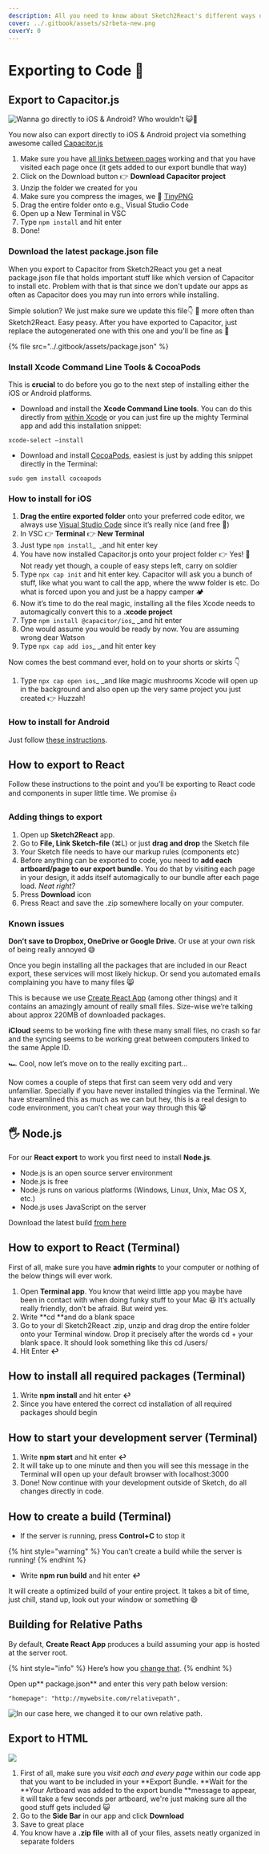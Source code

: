 ```yaml
---
description: All you need to know about Sketch2React's different ways of exporting to code.
cover: ../.gitbook/assets/s2rbeta-new.png
coverY: 0
---
```


# Exporting to Code 🚚

## Export to Capacitor.js&#x20;

![Wanna go directly to iOS & Android? Who wouldn't 😺💪](../.gitbook/assets/s2r202121-update-2.png)

You now also can export directly to iOS & Android project via something awesome called [Capacitor.js](https://capacitorjs.com)

1. Make sure you have [all links between pages](https://sketch2react.io/blog/tutorial-from-sketch-to-xcode-the-no-code-way/) working and that you have visited each page once (it gets added to our export bundle that way)
2. Click on the Download button 👉 **Download Capacitor project**
3. Unzip the folder we created for you
4. Make sure you compress the images, we 🧡 [TinyPNG](https://tinypng.com)
5. Drag the entire folder onto e.g., Visual Studio Code
6. Open up a New Terminal in VSC
7. Type `npm install` and hit enter
8. Done!

### Download the latest package.json file

When you export to Capacitor from Sketch2React you get a neat package.json file that holds important stuff like which version of Capacitor to install etc. Problem with that is that since we don't update our apps as often as Capacitor does you may run into errors while installing.

Simple solution? We just make sure we update this file👇 🤖  more often than Sketch2React. Easy peasy. After you have exported to Capacitor, just replace the autogenerated one with this one and you'll be fine as 🍷

{% file src="../.gitbook/assets/package.json" %}

### Install Xcode Command Line Tools & CocoaPods

This is **crucial** to do before you go to the next step of installing either the iOS or Android platforms.

* Download and install the **Xcode Command Line tools**. You can do this directly from [within Xcode](https://capacitorjs.com/docs/v3/getting-started/environment-setup) or you can just fire up the mighty Terminal app and add this installation snippet:

```
xcode-select —install
```

* Download and install [CocoaPods](https://cocoapods.org), easiest is just by adding this snippet directly in the Terminal:

```
sudo gem install cocoapods
```

### How to install for iOS

1. **Drag the entire exported folder** onto your preferred code editor, we always use [Visual Studio Code](https://code.visualstudio.com/Download) since it’s really nice (and free 🍬)
2. In VSC 👉  **Terminal** 👉  **New Terminal**
3. Just type `npm install`_` `_and hit enter key
4. You have now installed Capacitor.js onto your project folder 👉 Yes! 💪  Not ready yet though, a couple of easy steps left, carry on soldier
5. Type `npx cap init` and hit enter key. Capacitor will ask you a bunch of stuff, like what you want to call the app, where the www folder is etc. Do what is forced upon you and just be a happy camper 🏕️
6. Now it’s time to do the real magic, installing all the files Xcode needs to automagically convert this to a **.xcode project**
7. Type `npm install @capacitor/ios`_ _and hit enter
8. One would assume you would be ready by now. You are assuming wrong dear Watson
9. Type `npx cap add ios`_ _and hit enter key

Now comes the best command ever, hold on to your shorts or skirts 👇

1. Type `npx cap open ios`_ _and like magic mushrooms Xcode will open up in the background and also open up the very same project you just created 👉  Huzzah!

### How to install for Android

Just follow [these instructions](https://capacitorjs.com/docs/v3/android#adding-the-android-platform).



## How to export to React

Follow these instructions to the point and you’ll be exporting to React code and components in super little time. We promise 👍

### Adding things to export

1. Open up **Sketch2React** app.&#x20;
2. Go to **File, Link Sketch-file** (⌘L) or just **drag and drop** the Sketch file
3. Your Sketch file needs to have our markup rules (components etc)
4. Before anything can be exported to code, you need to **add each artboard/page to our export bundle.** You do that by visiting each page in your design, it adds itself automagically to our bundle after each page load. _Neat right?_
5. Press **Download** icon
6. Press React and save the .zip somewhere locally on your computer.

### Known issues

**Don’t save to Dropbox, OneDrive or Google Drive.** Or use at your own risk of being really annoyed 😅

Once you begin installing all the packages that are included in our React export, these services will most likely hickup. Or send you automated emails complaining you have to many files 😸

This is because we use [Create React App](https://github.com/facebook/create-react-app) (among other things) and it contains an amazingly amount of really small files. Size-wise we’re talking about approx 220MB of downloaded packages.

**iCloud** seems to be working fine with these many small files, no crash so far and the syncing seems to be working great between computers linked to the same Apple ID.

🏎️ Cool, now let’s move on to the really exciting part…

Now comes a couple of steps that first can seem very odd and very unfamiliar. Specially if you have never installed thingies via the Terminal. We have streamlined this as much as we can but hey, this is a real design to code environment, you can’t cheat your way through this 😸

## 🖐️ Node.js

For our **React export** to work you first need to install **Node.js**.

* Node.js is an open source server environment
* Node.js is free
* Node.js runs on various platforms (Windows, Linux, Unix, Mac OS X, etc.)
* Node.js uses JavaScript on the server

Download the latest build [from here](https://nodejs.org/en/download/)

## How to export to React (Terminal)

First of all, make sure you have **admin rights** to your computer or nothing of the below things will ever work.&#x20;

1. Open **Terminal app**. You know that weird little app you maybe have been in contact with when doing funky stuff to your Mac 😆 It’s actually really friendly, don’t be afraid. But weird yes.
2. Write **cd **and do a blank space
3. Go to your dl Sketch2React .zip, unzip and drag drop the entire folder onto your Terminal window. Drop it precisely after the words cd + your blank space. It should look something like this cd /users/
4. Hit Enter **↩︎**

## How to install all required packages (Terminal)

1. &#x20;Write **npm install** and hit enter **↩︎**
2. Since you have entered the correct cd installation of all required packages should begin

## How to start your development server (Terminal)

1. Write **npm start** and hit enter **↩︎**
2. It will take up to one minute and then you will see this message in the Terminal will open up your default browser with localhost:3000
3. Done! Now continue with your development outside of Sketch, do all changes directly in code.

## How to create a build (Terminal)

* If the server is running, press **Control+C** to stop it

{% hint style="warning" %}
You can’t create a build while the server is running!
{% endhint %}

* Write **npm run build** and hit enter **↩︎**

It will create a optimized build of your entire project. It takes a bit of time, just chill, stand up, look out your window or something 😄

## Building for Relative Paths

By default, **Create React App** produces a build assuming your app is hosted at the server root.

{% hint style="info" %}
Here’s how you [change that](https://facebook.github.io/create-react-app/docs/deployment#building-for-relative-paths).&#x20;
{% endhint %}

Open up** package.json** and enter this very path below version:

```
"homepage": "http://mywebsite.com/relativepath",
```

![In our case here, we changed it to our own relative path.](../.gitbook/assets/relativepaths.png)

## Export to HTML

![](../.gitbook/assets/2019-09-10-13.38.52.gif)

1. First of all, make sure you _visit each and every page_ within our code app that you want to be included in your **Export Bundle. **Wait for the **Your Artboard was added to the export bundle **message to appear, it will take a few seconds per artboard, we're just making sure all the good stuff gets included 😺
2. Go to the **Side Bar** in our app and click **Download**
3. Save to great place
4. You know have a **.zip file** with all of your files, assets neatly organized in separate folders
